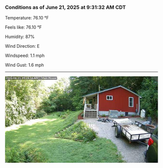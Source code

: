 ### Conditions as of June 21, 2025 at 9:31:32 AM CDT 

Temperature: 76.10 &deg;F

Feels like: 76.10 &deg;F

Humidity: 87%

Wind Direction: E

Windspeed: 1.1 mph

Wind Gust: 1.6 mph

---

<img src="./images/latest.jpeg"/>

